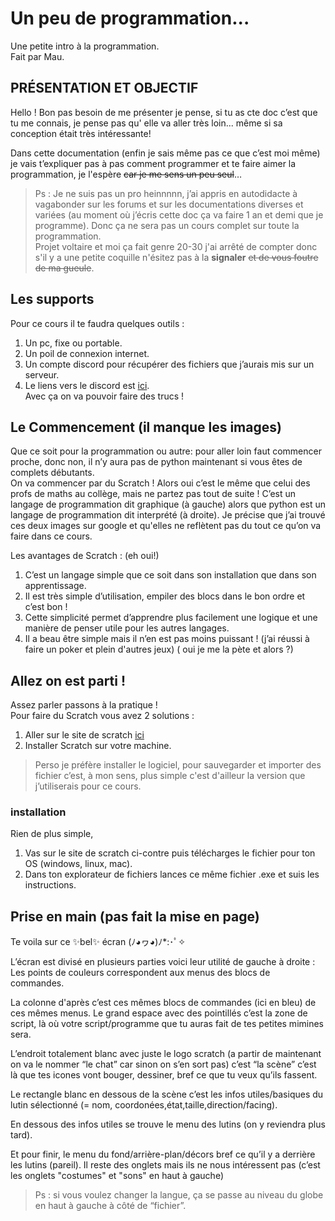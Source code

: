 # Un peu de programmation...
Une petite intro à la programmation.  
Fait par Mau.  


## PRÉSENTATION ET OBJECTIF
Hello ! Bon pas besoin de me présenter je pense, si tu as cte doc c’est que tu me connais, je pense pas qu' elle va aller très loin... même si sa conception était très intéressante!  

Dans cette documentation (enfin je sais même pas ce que c’est moi même) je vais t’expliquer pas à pas comment programmer et te faire aimer la programmation, je l'espère ~~car je me sens un peu seul~~…  

> Ps : Je ne suis pas un pro heinnnnn, j’ai appris en autodidacte à vagabonder sur les forums et sur les documentations diverses et variées (au moment où j’écris cette doc ça va faire 1 an et demi que je programme). Donc ça ne sera pas un cours complet sur toute la programmation.  
> Projet voltaire et moi ça fait genre 20-30 j'ai arrêté de compter donc s'il y a une petite coquille n'ésitez pas à la __signaler__ ~~et de vous foutre de ma gueule~~. 

## Les supports 
Pour ce cours il te faudra quelques outils :  
1. Un pc, fixe ou portable.  
2. Un poil de connexion internet.  
3. Un compte discord pour récupérer des fichiers que j’aurais mis sur un serveur.  
4. Le liens vers le discord est [ici](https://discord.gg/uWEQXdVm).  
Avec ça on va pouvoir faire des trucs !  

## Le Commencement (il manque les images)
Que ce soit pour la programmation ou autre: pour aller loin faut commencer proche, donc non, il n’y aura pas de python maintenant si vous êtes de complets débutants.  
On va commencer par du Scratch ! Alors oui c’est le même que celui des profs de maths au collège, mais ne partez pas tout de suite ! C’est un langage de programmation dit graphique (à gauche) alors que python est un langage de programmation dit interprété (à droite). Je précise que j’ai trouvé ces deux images sur google et qu'elles ne reflètent pas du tout ce qu’on va faire dans ce cours.  

Les avantages de Scratch : (eh oui!)  
1. C’est un langage simple que ce soit dans son installation que dans son apprentissage.  
2. Il est très simple d’utilisation, empiler des blocs dans le bon ordre et c’est bon !  
3. Cette simplicité permet d’apprendre plus facilement une logique et une manière de penser utile pour les autres langages.  
4. Il a beau être simple mais il n’en est pas moins puissant ! (j’ai réussi à faire un poker et plein d'autres jeux) ( oui je me la pète et alors ?)  


## Allez on est parti !
Assez parler passons à la pratique !  
Pour faire du Scratch vous avez 2 solutions :   
1. Aller sur le site de scratch [ici](https://scratch.mit.edu/projects/editor)   
2. Installer Scratch sur votre machine.  

> Perso je préfère installer le logiciel, pour sauvegarder et importer des fichier c’est, à mon sens, plus simple c'est d'ailleur la version que j’utiliserais pour ce 
cours.  

### installation
Rien de plus simple,  
1. Vas sur le site de scratch ci-contre puis télécharges le fichier pour ton OS (windows, linux, mac).  
2. Dans ton explorateur de fichiers lances ce même fichier .exe et suis les instructions.  

## Prise en main  (pas fait la mise en page)
Te voila sur ce ✨bel✨ écran (ﾉ◕ヮ◕)ﾉ*:･ﾟ✧  

L’écran est divisé en plusieurs parties voici leur utilité de gauche à droite :
Les points de couleurs correspondent aux menus des blocs de commandes.


La colonne d'après c’est ces mêmes blocs de commandes (ici en bleu) de ces mêmes menus.
Le grand espace avec des pointillés c’est la zone de script, là où votre script/programme que tu auras fait de tes petites mimines sera.


L’endroit totalement blanc avec juste le logo scratch (a partir de maintenant on va le nommer “le chat” car sinon on s’en sort pas) c’est “la scène” c’est là que tes icones vont bouger, dessiner, bref ce que tu veux qu’ils fassent.


Le rectangle blanc en dessous de la scène c’est les infos utiles/basiques du lutin sélectionné (= nom, coordonées,état,taille,direction/facing).


En dessous des infos utiles se trouve le menu des lutins (on y reviendra plus tard).


Et pour finir, le menu du fond/arrière-plan/décors bref ce qu’il y a derrière les lutins (pareil).
Il reste des onglets mais ils ne nous intéressent pas (c’est les onglets "costumes" et "sons" en haut à gauche)  

>Ps : si vous voulez changer la langue, ça se passe au niveau du globe en haut à gauche à côté de “fichier”.




